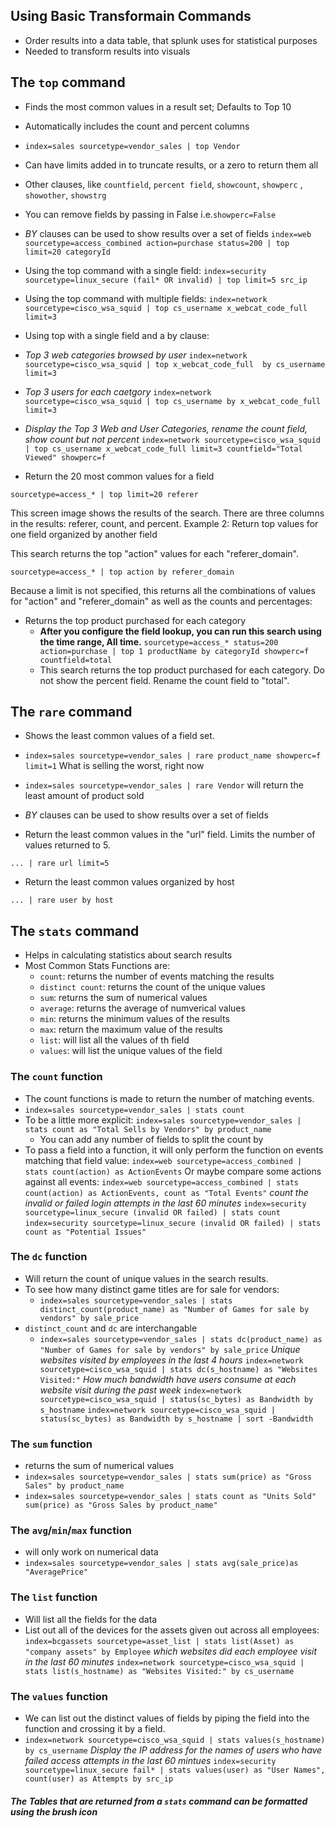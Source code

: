 ## Using Basic Transformain Commands
* Order results into a data table, that splunk uses for statistical purposes
* Needed to transform results into visuals

##  The `top` command 
* Finds the most common values in a result set; Defaults to Top 10
* Automatically includes the count and percent columns 
* `index=sales sourcetype=vendor_sales | top Vendor`
* Can have limits added in to truncate results, or a zero to return them all
* Other clauses, like `countfield`, `percent field`, `showcount`, `showperc` , `showother`, `showstrg`
* You can remove fields by passing in False i.e.`showperc=False`
* *BY* clauses can be used to show results over a set of fields
 `index=web sourcetype=access_combined action=purchase status=200 | top limit=20 categoryId`
 
* Using the top command with a single field:
`index=security sourcetype=linux_secure (fail* OR invalid) | top limit=5 src_ip`

* Using the top command with multiple fields:
`index=network sourcetype=cisco_wsa_squid | top cs_username x_webcat_code_full limit=3`

* Using top with a single field and a by clause:
* *Top 3 web categories browsed by user*
`index=network sourcetype=cisco_wsa_squid | top x_webcat_code_full  by cs_username limit=3`
* *Top 3 users for each caetgory*
`index=network sourcetype=cisco_wsa_squid | top cs_username by x_webcat_code_full limit=3`
* *Display the Top 3 Web and User Categories, rename the count field, show count but not percent*
`index=network sourcetype=cisco_wsa_squid | top cs_username x_webcat_code_full limit=3 countfield="Total Viewed" showperc=f`

* Return the 20 most common values for a field

`sourcetype=access_* | top limit=20 referer`

This screen image shows the results of the search. There are three columns in the results: referer, count, and percent.
Example 2: Return top values for one field organized by another field

This search returns the top "action" values for each "referer_domain".

`sourcetype=access_* | top action by referer_domain`

Because a limit is not specified, this returns all the combinations of values for "action" and "referer_domain" as well as the counts and percentages:


* Returns the top product purchased for each category
    * **After you configure the field lookup, you can run this search using the time range, All time.**
`sourcetype=access_* status=200 action=purchase | top 1 productName by categoryId showperc=f countfield=total`
   *  This search returns the top product purchased for each category. Do not show the percent field. Rename the count field to "total".
   
## The `rare` command
* Shows the least common values of a field set. 
* `index=sales sourcetype=vendor_sales | rare product_name showperc=f limit=1` What is selling the worst, right now
* `index=sales sourcetype=vendor_sales | rare Vendor` will return the least amount of product sold
* *BY* clauses can be used to show results over a set of fields
 
* Return the least common values in the "url" field. Limits the number of values returned to 5.

`... | rare url limit=5`

* Return the least common values organized by host

`... | rare user by host`

## The `stats` command
* Helps in calculating statistics about search results
* Most Common Stats Functions are:
    * `count`: returns the number of events matching the results
    * `distinct count`: returns the count of the unique values
    * `sum`: returns the sum of numerical values
    * `average`: returns the average of numverical values
    * `min`: returns the minimum values of the results 
    * `max`: return the maximum value of the results
    * `list`: will list all the values of th field
    * `values`: will list the unique values of the field
    
### The `count` function
* The count functions is made to return the number of matching events. 
* `index=sales sourcetype=vendor_sales | stats count`
* To be a little more explicit: `index=sales sourcetype=vendor_sales | stats count as "Total Sells by Vendors" by product_name`
    * You can add any number of fields to split the count by
* To pass a field into a function, it will only perform the function on events matching that field value: 
  `index=web sourcetype=access_combined | stats count(action) as ActionEvents`
  Or maybe compare some actions against all events:
  `index=web sourcetype=access_combined | stats count(action) as ActionEvents, count as "Total Events"`
*count the invalid or failed login attempts in the last 60 minutes*
`index=security sourcetype=linux_secure (invalid OR failed) | stats count`
`index=security sourcetype=linux_secure (invalid OR failed) | stats count as "Potential Issues"`

### The `dc` function
* Will return the count of unique values in the search results.
* To see how many distinct game titles are for sale for vendors:
    * `index=sales sourcetype=vendor_sales | stats distinct_count(product_name) as "Number of Games for sale by vendors" by sale_price`
* `distinct_count` and `dc` are interchangable
    * `index=sales sourcetype=vendor_sales | stats dc(product_name) as "Number of Games for sale by vendors" by sale_price`
*Unique websites visited by employees in the last 4 hours*
`index=network sourcetype=cisco_wsa_squid | stats dc(s_hostname) as "Websites Visited:"`
*How much bandwidth have users consume at each website visit during the past week*
`index=network sourcetype=cisco_wsa_squid | status(sc_bytes) as Bandwidth by s_hostname`
`index=network sourcetype=cisco_wsa_squid | status(sc_bytes) as Bandwidth by s_hostname | sort -Bandwidth`

### The `sum` function
* returns the sum of numerical values
* `index=sales sourcetype=vendor_sales | stats sum(price) as "Gross Sales" by product_name`
* `index=sales sourcetype=vendor_sales | stats count as "Units Sold" sum(price) as "Gross Sales by product_name"`

### The `avg`/`min`/`max` function
* will only work on numerical data
* `index=sales sourcetype=vendor_sales | stats avg(sale_price)as "AveragePrice"`

### The `list` function
* Will list all the fields for the data
* List out all of the devices for the assets given out across all employees:
 `index=bcgassets sourcetype=asset_list | stats list(Asset) as "company assets" by Employee`
*which websites did each employee visit in the last 60 minutes*
`index=network sourcetype=cisco_wsa_squid | stats list(s_hostname) as "Websites Visited:" by cs_username`

### The `values` function
* We can list out the distinct values of fields by piping the field into the function and crossing it by a field.
* `index=network sourcetype=cisco_wsa_squid | stats values(s_hostname) by cs_username`
*Display the IP address for the names of users who have failed access attempts in the last 60 mintues*
`index=security sourcetype=linux_secure fail* | stats values(user) as "User Names", count(user) as Attempts by src_ip`

##### The Tables that are returned from a `stats` command can be formatted using the brush icon
